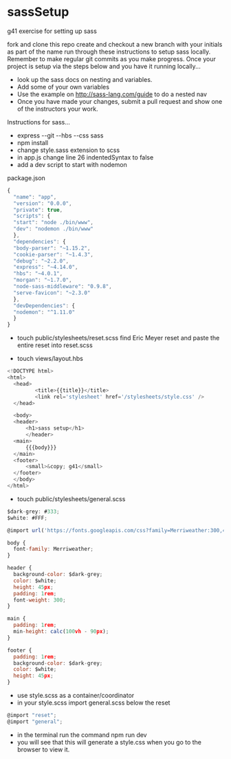 # sassSetup
g41 exercise for setting up sass

fork and clone this repo
create and checkout a new branch with your initials as part of the name
run through these instructions to setup sass locally.
Remember to make regular git commits as you make progress.
Once your project is setup via the steps below and you have it running locally...
- look up the sass docs on nesting and variables. 
- Add some of your own variables
- Use the example on http://sass-lang.com/guide to do a nested nav
- Once you have made your changes, submit a pull request and show one of the instructors your work.

Instructions for sass...

- express --git --hbs --css sass
- npm install
- change style.sass extension to scss
- in app.js change line 26 indentedSyntax to false
- add a dev script to start with nodemon


package.json
```javascript
{
  "name": "app",
  "version": "0.0.0",
  "private": true,
  "scripts": {
  "start": "node ./bin/www",
  "dev": "nodemon ./bin/www"
  },
  "dependencies": {
  "body-parser": "~1.15.2",
  "cookie-parser": "~1.4.3",
  "debug": "~2.2.0",
  "express": "~4.14.0",
  "hbs": "~4.0.1",
  "morgan": "~1.7.0",
  "node-sass-middleware": "0.9.8",
  "serve-favicon": "~2.3.0"
  },
  "devDependencies": {
  "nodemon": "^1.11.0"
  }
}
```

- touch public/stylesheets/reset.scss find Eric Meyer reset and paste the entire reset into reset.scss

- touch views/layout.hbs
```javascript
<!DOCTYPE html>
<html>
  <head>
         <title>{{title}}</title>
         <link rel='stylesheet' href='/stylesheets/style.css' />
  </head>

  <body>
  <header>
      <h1>sass setup</h1>
      </header>
  <main>
      {{{body}}}
  </main>
  <footer>
      <small>&copy; g41</small>
  </footer>
  </body>
</html>
```

- touch public/stylesheets/general.scss
```javascript
$dark-grey: #333;
$white: #FFF;

@import url('https://fonts.googleapis.com/css?family=Merriweather:300,400,400i,700');

body {
  font-family: Merriweather;
}

header {
  background-color: $dark-grey;
  color: $white;
  height: 45px;
  padding: 1rem;
  font-weight: 300;
}

main {
  padding: 1rem;
  min-height: calc(100vh - 90px);
}

footer {
  padding: 1rem;
  background-color: $dark-grey;
  color: $white;
  height: 45px;
}
```
- use style.scss as a container/coordinator
- in your style.scss import general.scss below the reset
```javascript
@import "reset";
@import "general";
```

- in the terminal run the command npm run dev
- you will see that this will generate a style.css when you go to the browser to view it.


